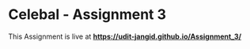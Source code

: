 # **Celebal - Assignment 3**
This Assignment is live at **https://udit-jangid.github.io/Assignment_3/**
